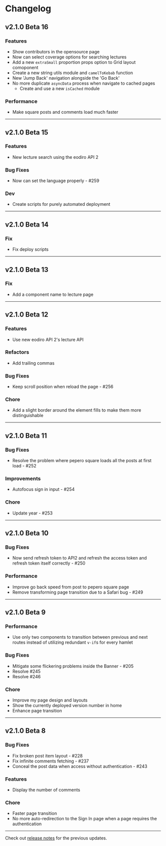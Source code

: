# Changelog

## v2.1.0 Beta 16

### Features

- Show contributors in the opensource page
- Now can select coverage options for searching lectures
- Add a new `extraSmall` proportion props option to Grid layout comoponent
- Create a new string utils module and `camelToKebab` function
- New 'Jump Back' navigation alongside the 'Go Back'
- No more duplicate `asyncData` process when navigate to cached pages
  - Create and use a new `isCached` module

### Performance

- Make square posts and comments load much faster

---

## v2.1.0 Beta 15

### Features

- New lecture search using the eodiro API 2

### Bug Fixes

- Now can set the language properly - #259

### Dev

- Create scripts for purely automated deployment

---

## v2.1.0 Beta 14

### Fix

- Fix deploy scripts

---

## v2.1.0 Beta 13

### Fix

- Add a component name to lecture page

---

## v2.1.0 Beta 12

### Features

- Use new eodiro API 2's lecture API

### Refactors

- Add trailing commas

### Bug Fixes

- Keep scroll position when reload the page - #256

### Chore

- Add a slight border around the element fills to make them more distinguishable

---

## v2.1.0 Beta 11

### Bug Fixes

- Resolve the problem where pepero square loads all the posts at first load - #252

### Improvements

- Autofocus sign in input - #254

### Chore

- Update year - #253

---

## v2.1.0 Beta 10

### Bug Fixes

- Now send refresh token to API2 and refresh the access token and refresh token itself correctly - #250

### Performance

- Improve go back speed from post to pepero square page
- Remove transforming page transition due to a Safari bug - #249

---

## v2.1.0 Beta 9

### Performance

- Use only two components to transition between previous and next routes instead of utilizing redundant `v-if`s for every hamlet

### Bug Fixes

- Mitigate some flickering problems inside the Banner - #205
- Resolve #245
- Resolve #246

### Chore

- Improve my page design and layouts
- Show the currently deployed version number in home
- Enhance page transition

---

## v2.1.0 Beta 8

### Bug Fixes

- Fix broken post item layout - #228
- Fix infinite comments fetching - #237
- Conceal the post data when access without authentication - #243

### Features

- Display the number of comments

### Chore

- Faster page transition
- No more auto-redirection to the Sign In page when a page requires the authentication

---

Check out [release notes](https://github.com/paywteam/eodiro/releases) for the previous updates.
